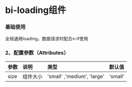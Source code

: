 # bi-loading组件

### 基础使用
全局通用loading，数据请求时配合v-if使用
<preview path="./index.vue" title="基础用法" description="bi-loading 组件的基础用法"></preview>

### 2、配置参数（Attributes）

| 参数 | 说明     | 类型                       | 默认值  |
| :--- | :------- | :------------------------- | :------ |
| size | 组件大小 | 'small' ,'medium', 'large' | 'small' |
